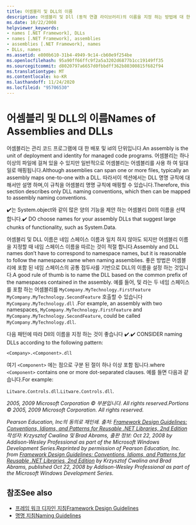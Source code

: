 ```yaml
---
title: 어셈블리 및 DLL의 이름
description: 어셈블리 및 Dll (동적 연결 라이브러리)의 이름을 지정 하는 방법에 대 한 지침을 알아봅니다. 어셈블리는 하나 이상의 파일에 걸쳐 있을 수 있지만 일반적으로 하나 이상의 파일에 매핑할 수 있습니다.
ms.date: 10/22/2008
helpviewer_keywords:
- names [.NET Framework], DLLs
- names [.NET Framework], assemblies
- assemblies [.NET Framework], names
- DLLs, names
ms.assetid: e800b610-31b4-4949-9c14-cb60e9f254be
ms.openlocfilehash: 95a90ff66ffc9f2a5a3202d6877b1cc19149ff35
ms.sourcegitcommit: d8020797a6657d0fbbdff362b80300815f682f94
ms.translationtype: MT
ms.contentlocale: ko-KR
ms.lasthandoff: 11/24/2020
ms.locfileid: "95706530"
---
```

# <a name="names-of-assemblies-and-dlls"></a><span data-ttu-id="89a1e-104">어셈블리 및 DLL의 이름</span><span class="sxs-lookup"><span data-stu-id="89a1e-104">Names of Assemblies and DLLs</span></span>

<span data-ttu-id="89a1e-105">어셈블리는 관리 코드 프로그램에 대 한 배포 및 id의 단위입니다.</span><span class="sxs-lookup"><span data-stu-id="89a1e-105">An assembly is the unit of deployment and identity for managed code programs.</span></span> <span data-ttu-id="89a1e-106">어셈블리는 하나 이상의 파일에 걸쳐 있을 수 있지만 일반적으로 어셈블리는 어셈블리를 사용 하 여 일대일로 매핑됩니다.</span><span class="sxs-lookup"><span data-stu-id="89a1e-106">Although assemblies can span one or more files, typically an assembly maps one-to-one with a DLL.</span></span> <span data-ttu-id="89a1e-107">따라서이 섹션에서는 DLL 명명 규칙에 대해서만 설명 하며,이 규칙을 어셈블리 명명 규칙에 매핑할 수 있습니다.</span><span class="sxs-lookup"><span data-stu-id="89a1e-107">Therefore, this section describes only DLL naming conventions, which then can be mapped to assembly naming conventions.</span></span>

 <span data-ttu-id="89a1e-108">✔️는 System.object와 같이 많은 양의 기능을 제안 하는 어셈블리 Dll의 이름을 선택 합니다.</span><span class="sxs-lookup"><span data-stu-id="89a1e-108">✔️ DO choose names for your assembly DLLs that suggest large chunks of functionality, such as System.Data.</span></span>

 <span data-ttu-id="89a1e-109">어셈블리 및 DLL 이름은 네임 스페이스 이름과 일치 하지 않아도 되지만 어셈블리 이름을 지정할 때 네임 스페이스 이름을 따르는 것이 적절 합니다.</span><span class="sxs-lookup"><span data-stu-id="89a1e-109">Assembly and DLL names don’t have to correspond to namespace names, but it is reasonable to follow the namespace name when naming assemblies.</span></span> <span data-ttu-id="89a1e-110">좋은 방법은 어셈블리에 포함 된 네임 스페이스의 공통 접두사를 기반으로 DLL의 이름을 설정 하는 것입니다.</span><span class="sxs-lookup"><span data-stu-id="89a1e-110">A good rule of thumb is to name the DLL based on the common prefix of the namespaces contained in the assembly.</span></span> <span data-ttu-id="89a1e-111">예를 들어, 및 라는 두 네임 스페이스를 포함 하는 어셈블리를 `MyCompany.MyTechnology.FirstFeature` `MyCompany.MyTechnology.SecondFeature` 호출할 수 있습니다 `MyCompany.MyTechnology.dll` .</span><span class="sxs-lookup"><span data-stu-id="89a1e-111">For example, an assembly with two namespaces, `MyCompany.MyTechnology.FirstFeature` and `MyCompany.MyTechnology.SecondFeature`, could be called `MyCompany.MyTechnology.dll`.</span></span>

 <span data-ttu-id="89a1e-112">다음 패턴에 따라 Dll의 이름을 지정 하는 것이 좋습니다 ✔️.</span><span class="sxs-lookup"><span data-stu-id="89a1e-112">✔️ CONSIDER naming DLLs according to the following pattern:</span></span>

 `<Company>.<Component>.dll`

 <span data-ttu-id="89a1e-113">여기 `<Component>` 에는 점으로 구분 된 절이 하나 이상 포함 됩니다.</span><span class="sxs-lookup"><span data-stu-id="89a1e-113">where `<Component>` contains one or more dot-separated clauses.</span></span> <span data-ttu-id="89a1e-114">예를 들면 다음과 같습니다.</span><span class="sxs-lookup"><span data-stu-id="89a1e-114">For example:</span></span>

 <span data-ttu-id="89a1e-115">`Litware.Controls.dll`.</span><span class="sxs-lookup"><span data-stu-id="89a1e-115">`Litware.Controls.dll`.</span></span>

 <span data-ttu-id="89a1e-116">*2005, 2009 Microsoft Corporation © 부분입니다. All rights reserved.*</span><span class="sxs-lookup"><span data-stu-id="89a1e-116">*Portions © 2005, 2009 Microsoft Corporation. All rights reserved.*</span></span>

 <span data-ttu-id="89a1e-117">*Pearson Education, Inc의 동의로 재인쇄. 출처: [Framework Design Guidelines: Conventions, Idioms, and Patterns for Reusable .NET Libraries, 2nd Edition](https://www.informit.com/store/framework-design-guidelines-conventions-idioms-and-9780321545619) 작성자: Krzysztof Cwalina 및 Brad Abrams, 출판 정보: Oct 22, 2008 by Addison-Wesley Professional as part of the Microsoft Windows Development Series.*</span><span class="sxs-lookup"><span data-stu-id="89a1e-117">*Reprinted by permission of Pearson Education, Inc. from [Framework Design Guidelines: Conventions, Idioms, and Patterns for Reusable .NET Libraries, 2nd Edition](https://www.informit.com/store/framework-design-guidelines-conventions-idioms-and-9780321545619) by Krzysztof Cwalina and Brad Abrams, published Oct 22, 2008 by Addison-Wesley Professional as part of the Microsoft Windows Development Series.*</span></span>

## <a name="see-also"></a><span data-ttu-id="89a1e-118">참조</span><span class="sxs-lookup"><span data-stu-id="89a1e-118">See also</span></span>

- [<span data-ttu-id="89a1e-119">프레임 워크 디자인 지침</span><span class="sxs-lookup"><span data-stu-id="89a1e-119">Framework Design Guidelines</span></span>](index.md)
- [<span data-ttu-id="89a1e-120">명명 지침</span><span class="sxs-lookup"><span data-stu-id="89a1e-120">Naming Guidelines</span></span>](naming-guidelines.md)
